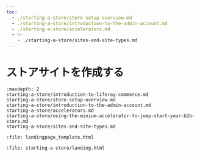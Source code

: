 ```yaml
---
toc:
  - ./starting-a-store/store-setup-overview.md
  - ./starting-a-store/introduction-to-the-admin-account.md
  - ./starting-a-store/accelerators.md
  - >-
    - ./starting-a-store/sites-and-site-types.md
---
```

# ストアサイトを作成する

```{toctree}
:maxdepth: 2
starting-a-store/introduction-to-liferay-commerce.md
starting-a-store/store-setup-overview.md
starting-a-store/introduction-to-the-admin-account.md
starting-a-store/accelerators.md
starting-a-store/using-the-minium-accelerator-to-jump-start-your-b2b-store.md
starting-a-store/sites-and-site-types.md
```

```{raw} html
:file: landingpage_template.html
```

```{raw} html
:file: starting-a-store/landing.html
```
